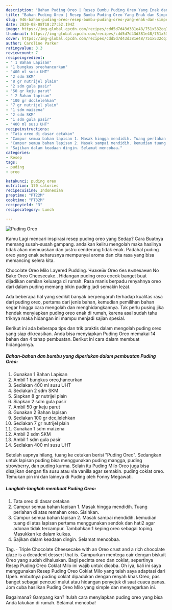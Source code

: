 ```yaml
---
description: "Bahan Puding Oreo | Resep Bumbu Puding Oreo Yang Enak dan Simpel"
title: "Bahan Puding Oreo | Resep Bumbu Puding Oreo Yang Enak dan Simpel"
slug: 946-bahan-puding-oreo-resep-bumbu-puding-oreo-yang-enak-dan-simpel
date: 2020-08-08T18:27:52.194Z
image: https://img-global.cpcdn.com/recipes/cdd5d7d43d381e48/751x532cq70/puding-oreo-foto-resep-utama.jpg
thumbnail: https://img-global.cpcdn.com/recipes/cdd5d7d43d381e48/751x532cq70/puding-oreo-foto-resep-utama.jpg
cover: https://img-global.cpcdn.com/recipes/cdd5d7d43d381e48/751x532cq70/puding-oreo-foto-resep-utama.jpg
author: Caroline Parker
ratingvalue: 3.3
reviewcount: 7
recipeingredient:
- " 1 Bahan Lapisan"
- "1 bungkus oreohancurkan"
- "400 ml susu UHT"
- "2 sdm SKM"
- "8 gr nutrijel plain"
- "2 sdm gula pasir"
- "50 gr keju parut"
- " 2 Bahan lapisan"
- "100 gr dcclelehkan"
- "7 gr nutrijel plain"
- "1 sdm maizena"
- "2 sdm SKM"
- "1 sdm gula pasir"
- "400 ml susu UHT"
recipeinstructions:
- "Tata oreo di dasar cetakan"
- "Campur semua bahan lapisan 1. Masak hingga mendidih. Tuang perlahan di atas remahan oreo. Sisihkan."
- "Campur semua bahan lapisan 2. Masak sampai mendidih. kemudian tuang di atas lapisan pertama menggunakan sendok dan hati2 agar adonan tidak tercampur. Tambahkan 1 keping oreo sebagai toping. Masukkan ke dalam kulkas."
- "Sajikan dalam keadaan dingin. Selamat mencobaa."
categories:
- Resep
tags:
- puding
- oreo

katakunci: puding oreo 
nutrition: 170 calories
recipecuisine: Indonesian
preptime: "PT22M"
cooktime: "PT32M"
recipeyield: "3"
recipecategory: Lunch

---
```



![Puding Oreo](https://img-global.cpcdn.com/recipes/cdd5d7d43d381e48/751x532cq70/puding-oreo-foto-resep-utama.jpg)

Kamu Lagi mencari inspirasi resep puding oreo yang Sedap? Cara Buatnya memang susah-susah gampang. andaikan keliru mengolah maka hasilnya tidak akan memuaskan dan justru cenderung tidak enak. Padahal puding oreo yang enak seharusnya mempunyai aroma dan cita rasa yang bisa memancing selera kita.

Chocolate Oreo Milo Layered Pudding. Чизкейк Oreo без выпекания No Bake Oreo Cheesecake.. Hidangan puding oreo cocok banget buat dijadikan cemilan keluarga di rumah. Rasa manis berpadu renyahnya oreo dari dalam puding memang bikin puding jadi semakin lezat.

Ada beberapa hal yang sedikit banyak berpengaruh terhadap kualitas rasa dari puding oreo, pertama dari jenis bahan, kemudian pemilihan bahan segar hingga cara mengolah dan menghidangkannya. Tak perlu pusing jika hendak menyiapkan puding oreo enak di rumah, karena asal sudah tahu triknya maka hidangan ini mampu menjadi sajian spesial.


Berikut ini ada beberapa tips dan trik praktis dalam mengolah puding oreo yang siap dikreasikan. Anda bisa menyiapkan Puding Oreo memakai 14 bahan dan 4 tahap pembuatan. Berikut ini cara dalam membuat hidangannya.

<!--inarticleads1-->

##### Bahan-bahan dan bumbu yang diperlukan dalam pembuatan Puding Oreo:

1. Gunakan  1 Bahan Lapisan
1. Ambil 1 bungkus oreo,hancurkan
1. Sediakan 400 ml susu UHT
1. Sediakan 2 sdm SKM
1. Siapkan 8 gr nutrijel plain
1. Siapkan 2 sdm gula pasir
1. Ambil 50 gr keju parut
1. Gunakan  2 Bahan lapisan
1. Sediakan 100 gr dcc,lelehkan
1. Sediakan 7 gr nutrijel plain
1. Gunakan 1 sdm maizena
1. Ambil 2 sdm SKM
1. Ambil 1 sdm gula pasir
1. Sediakan 400 ml susu UHT


Setelah uapnya hilang, tuang ke cetakan berisi &#34;Puding Oreo&#34;. Sedangkan untuk lapisan puding bisa menggunakan puding mangga, puding strowberry, dan puding kurma. Selain itu Puding Milo Oreo juga bisa disajikan dengan fla susu atau vla vanilla agar semakin. puding coklat oreo. Temukan pin ini dan lainnya di Puding oleh Fonny Megawati. 

<!--inarticleads2-->

##### Langkah-langkah membuat Puding Oreo:

1. Tata oreo di dasar cetakan
1. Campur semua bahan lapisan 1. Masak hingga mendidih. Tuang perlahan di atas remahan oreo. Sisihkan.
1. Campur semua bahan lapisan 2. Masak sampai mendidih. kemudian tuang di atas lapisan pertama menggunakan sendok dan hati2 agar adonan tidak tercampur. Tambahkan 1 keping oreo sebagai toping. Masukkan ke dalam kulkas.
1. Sajikan dalam keadaan dingin. Selamat mencobaa.


Tag. · Triple Chocolate Cheesecake with an Oreo crust and a rich chocolate glaze is a decadent dessert that is. Campurkan mentega cair dengan biskuit Oreo yang sudah dihaluskan. Bagi pecinta oreo dan coklat, sepertinya Resep Puding Oreo Coklat Milo ini wajib untuk dicoba. Oh iya, kali ini saya menggunakan Resep Puding Oreo Coklat Milo yang telah saya adaptasi dari Upeh. embutnya puding coklat dipadukan dengan renyah khas Oreo, pas banget sebagai pencuci mulut atau hidangan penyejuk di saat cuaca panas. Jom cuba hasilkan Puding Oreo Milo yang simple dan menyegarkan ini. 

Bagaimana? Gampang kan? Itulah cara menyiapkan puding oreo yang bisa Anda lakukan di rumah. Selamat mencoba!
